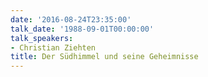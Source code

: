 ```yaml
---
date: '2016-08-24T23:35:00'
talk_date: '1988-09-01T00:00:00'
talk_speakers:
- Christian Ziehten
title: Der Südhimmel und seine Geheimnisse
---
```

